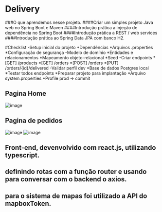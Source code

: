# Delivery


###O que aprendemos nesse projeto.
####Criar um simples projeto Java web no Spring Boot e Maven
####Introdução prática a injeção de dependência no Spring Boot
####Introdução prática a REST / web services
####Introdução prática ao Spring Data JPA com banco H2.

 #Checklist
-Setup inicial do projeto
*Dependências
*Arquivos .properties
*Configuração de segurança
-Modelo de domínio
*Entidades e relacionamentos
*Mapeamento objeto-relacional
*Seed
-Criar endpoints
*[GET] /products
*[GET] /orders
*[POST] /orders
*[PUT] /orders/{id}/delivered
-Validar perfil dev
*Base de dados Postgres local
*Testar todos endpoints
*Preparar projeto para implantação
*Arquivo system.properties
*Profile prod -> commit

## Pagina Home
![image](https://github.com/Italogabrieldias/delivery/assets/101151339/12b9addc-e99f-4913-a771-2462aad5c05b)

## Pagina de pedidos
![image](https://github.com/Italogabrieldias/delivery/assets/101151339/e93cc01d-2f07-4ce9-aadd-fb6a023ea189)
![image](https://github.com/Italogabrieldias/delivery/assets/101151339/dd7d3857-3e66-4d50-994e-49080c2e746c)

## Front-end, devenvolvido com react.js, utilizando typescript.
## definindo rotas com a função router e usando para conversar com o backend o axios. 
## para o sistema de mapas foi utilizado a API do mapboxToken.


